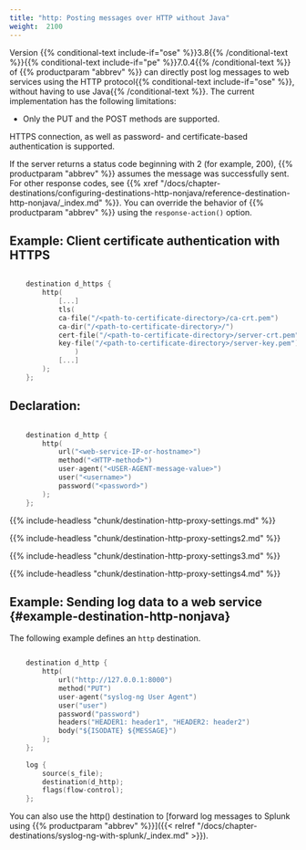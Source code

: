 ```yaml
---
title: "http: Posting messages over HTTP without Java"
weight:  2100
---
```

<!-- DISCLAIMER: This file is based on the syslog-ng Open Source Edition documentation https://github.com/balabit/syslog-ng-ose-guides/commit/2f4a52ee61d1ea9ad27cb4f3168b95408fddfdf2 and is used under the terms of The syslog-ng Open Source Edition Documentation License. The file has been modified by Axoflow. -->

Version {{% conditional-text include-if="ose" %}}3.8{{% /conditional-text %}}{{% conditional-text include-if="pe" %}}7.0.4{{% /conditional-text %}} of {{% productparam "abbrev" %}} can directly post log messages to web services using the HTTP protocol{{% conditional-text include-if="ose" %}}, without having to use Java{{% /conditional-text %}}. The current implementation has the following limitations:

  - Only the PUT and the POST methods are supported.

HTTPS connection, as well as password- and certificate-based authentication is supported.

If the server returns a status code beginning with 2 (for example, 200), {{% productparam "abbrev" %}} assumes the message was successfully sent. For other response codes, see {{% xref "/docs/chapter-destinations/configuring-destinations-http-nonjava/reference-destination-http-nonjava/_index.md" %}}. You can override the behavior of {{% productparam "abbrev" %}} using the `response-action()` option.


## Example: Client certificate authentication with HTTPS

```c

    destination d_https {
        http(
            [...]
            tls(
            ca-file("/<path-to-certificate-directory>/ca-crt.pem")
            ca-dir("/<path-to-certificate-directory>/")
            cert-file("/<path-to-certificate-directory>/server-crt.pem")
            key-file("/<path-to-certificate-directory>/server-key.pem")
                )
            [...]
        );
    };

```



## Declaration:

```c

    destination d_http {
        http(
            url("<web-service-IP-or-hostname>")
            method("<HTTP-method>")
            user-agent("<USER-AGENT-message-value>")
            user("<username>")
            password("<password>")
        );
    };

```


{{% include-headless "chunk/destination-http-proxy-settings.md" %}}

{{% include-headless "chunk/destination-http-proxy-settings2.md" %}}

{{% include-headless "chunk/destination-http-proxy-settings3.md" %}}

{{% include-headless "chunk/destination-http-proxy-settings4.md" %}}


## Example: Sending log data to a web service {#example-destination-http-nonjava}

The following example defines an `http` destination.

```c

    destination d_http {
        http(
            url("http://127.0.0.1:8000")
            method("PUT")
            user-agent("syslog-ng User Agent")
            user("user")
            password("password")
            headers("HEADER1: header1", "HEADER2: header2")
            body("${ISODATE} ${MESSAGE}")
        );
    };
    
    log {
        source(s_file);
        destination(d_http);
        flags(flow-control);
    };

```


You can also use the http() destination to [forward log messages to Splunk using {{% productparam "abbrev" %}}]({{< relref "/docs/chapter-destinations/syslog-ng-with-splunk/_index.md" >}}).
